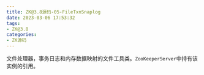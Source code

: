```yaml
---
title: ZK@3.8源码-05-FileTxnSnaplog
date: 2023-03-06 17:53:32
tags:
- ZK@3.8
categories:
- ZK源码
---
```


文件处理器，事务日志和内存数据映射的文件工具类。`ZooKeeperServer`中持有该实例的引用。